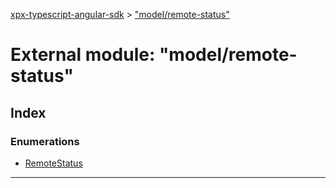 [xpx-typescript-angular-sdk](../README.md) > ["model/remote-status"](../modules/_model_remote_status_.md)

# External module: "model/remote-status"

## Index

### Enumerations

* [RemoteStatus](../enums/_model_remote_status_.remotestatus.md)

---

